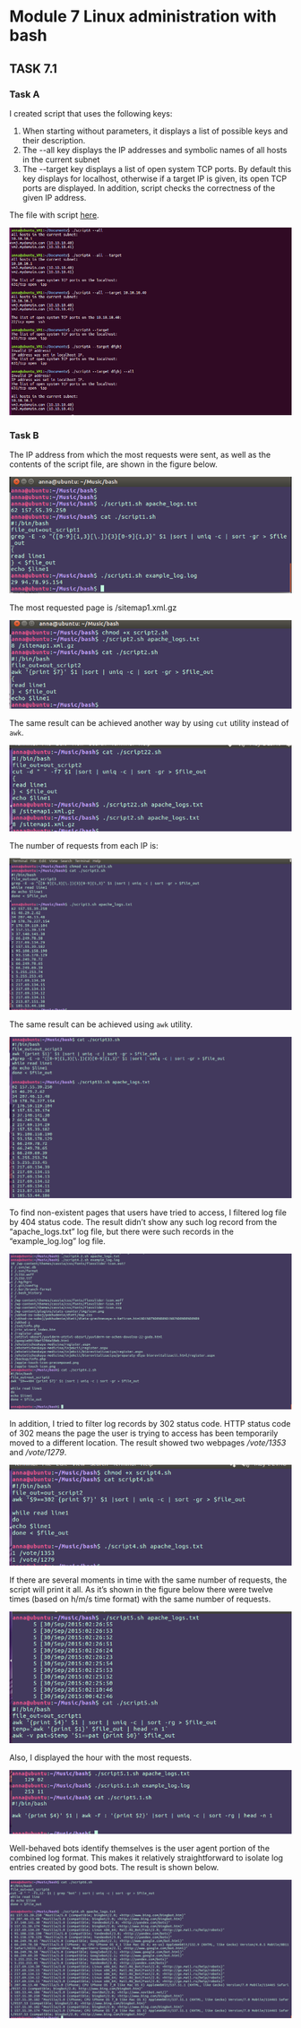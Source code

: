 
# Module 7 Linux administration with bash

## TASK 7.1

### Task A

I created script that uses the following keys:
1. When starting without parameters, it displays a list of possible keys and their description.
2. The --all key displays the IP addresses and symbolic names of all hosts in the current subnet
3. The --target key displays a list of open system TCP ports. By default this key displays for localhost, otherwise if a target IP is given, its open TCP ports are displayed. In addition, script checks the correctness of the given IP address. 

The file with script [here](./scriptA).

![Screenshot11](./Images/Screenshot11.png)

### Task B

The IP address from which the most requests were sent, as well as the contents of the script file, are shown in the figure below.

![Screenshot1](./Images/Screenshot1.png)

The most requested page is /sitemap1.xml.gz

![Screenshot2](./Images/Screenshot2.png)

The same result can be achieved another way by using `cut` utility instead of `awk`.

![Screenshot7](./Images/Screenshot7.png)

The number of requests from each IP is: 

![Screenshot3](./Images/Screenshot3.png)

The same result can be achieved using `awk` utility.

![Screenshot8](./Images/Screenshot8.png)

To find non-existent pages that users have tried to access, I filtered log file by 404 status code. The result didn’t show any such log record from the “apache_logs.txt” log file, but there were such records in the “example_log.log” log file.

![Screenshot9](./Images/Screenshot9.png)

In addition, I tried to filter log records by 302 status code. HTTP status code of 302 means the page the user is trying to access has been temporarily moved to a different location. The result showed two webpages */vote/1353* and */vote/1279*. 

![Screenshot4](./Images/Screenshot4.png)

If there are several moments in time with the same number of requests, the script will print it all. As it’s shown in the figure below there were twelve times (based on h/m/s time format) with the same number of requests.

![Screenshot5](./Images/Screenshot5.png)

Also, I displayed the hour with the most requests.

![Screenshot10](./Images/Screenshot10.png)

Well-behaved bots identify themselves is the user agent portion of the combined log format. This makes it relatively straightforward to isolate log entries created by good bots. The result is shown below. 

![Screenshot6](./Images/Screenshot6.png)



